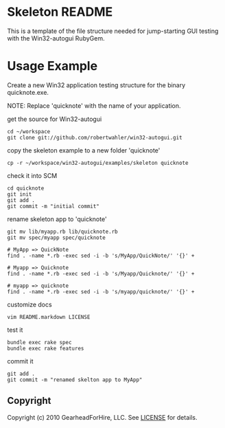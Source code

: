 Skeleton README
===============

This is a template of the file structure needed for jump-starting
GUI testing with the Win32-autogui RubyGem.


Usage Example
=============
Create a new Win32 application testing structure for the binary quicknote.exe.

NOTE: Replace 'quicknote' with the name of your application.

get the source for Win32-autogui

    cd ~/workspace
    git clone git://github.com/robertwahler/win32-autogui.git

copy the skeleton example to a new folder 'quicknote'

    cp -r ~/workspace/win32-autogui/examples/skeleton quicknote

check it into SCM

    cd quicknote
    git init
    git add .
    git commit -m "initial commit"

rename skeleton app to 'quicknote'

    git mv lib/myapp.rb lib/quicknote.rb
    git mv spec/myapp spec/quicknote

    # MyApp => QuickNote
    find . -name *.rb -exec sed -i -b 's/MyApp/QuickNote/' '{}' +

    # Myapp => Quicknote
    find . -name *.rb -exec sed -i -b 's/Myapp/Quicknote/' '{}' +

    # myapp => quicknote
    find . -name *.rb -exec sed -i -b 's/myapp/quicknote/' '{}' +

customize docs

    vim README.markdown LICENSE

test it

    bundle exec rake spec
    bundle exec rake features

commit it

    git add .
    git commit -m "renamed skelton app to MyApp"


Copyright
---------

Copyright (c) 2010 GearheadForHire, LLC. See [LICENSE](LICENSE) for details.

